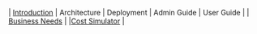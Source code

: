 | [Introduction](/README.md) | Architecture | Deployment  | Admin Guide | User Guide  | 
| [Business Needs](/README.md) | 
|[Cost Simulator](/README.md) | 



